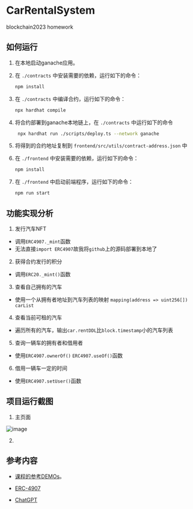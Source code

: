 # CarRentalSystem

blockchain2023 homework

## 如何运行

1. 在本地启动ganache应用。

2. 在 `./contracts` 中安装需要的依赖，运行如下的命令：

    ```bash
    npm install
    ```

3. 在 `./contracts` 中编译合约，运行如下的命令：

    ```bash
    npx hardhat compile
    ```

4. 将合约部署到ganache本地链上，在 `./contracts` 中运行如下的命令

   ```bash
    npx hardhat run ./scripts/deploy.ts --network ganache
    ```

5. 将得到的合约地址复制到 `frontend/src/utils/contract-address.json` 中

6. 在 `./frontend` 中安装需要的依赖，运行如下的命令：

    ```bash
    npm install
    ```

7. 在 `./frontend` 中启动前端程序，运行如下的命令：

    ```bash
    npm run start
    ```

## 功能实现分析

1. 发行汽车NFT

- 调用`ERC4907._mint`函数
- 无法直接`import ERC4907`故我将`github`上的源码部署到本地了

2. 获得合约发行的积分

- 调用`ERC20._mint()`函数

3. 查看自己拥有的汽车

- 使用一个从拥有者地址到汽车列表的映射 `mapping(address => uint256[]) carList`

4. 查看当前可租的汽车

- 遍历所有的汽车，输出`car.rentDDL`比`block.timestamp`小的汽车列表

5. 查询一辆车的拥有者和借用者

- 使用`ERC4907.ownerOf()` `ERC4907.useOf()`函数

6. 借用一辆车一定的时间

- 使用`ERC4907.setUser()`函数

## 项目运行截图

1. 主页面

![image](https://github.com/Hulshen/CarRentalSystem/tree/main/images/01.png)

2. 

## 参考内容

- [课程的参考DEMOs](https://github.com/LBruyne/blockchain-course-demos)。

- [ERC-4907](https://eips.ethereum.org/EIPS/eip-4907)

- [ChatGPT](https://chat.openai.com/)
